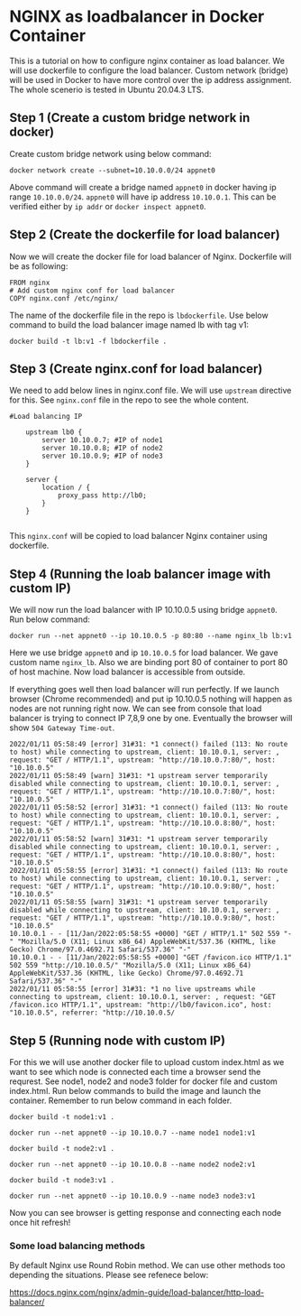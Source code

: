 # NGINX as loadbalancer in Docker Container
This is a tutorial on how to configure nginx container as load balancer. We will use dockerfile to configure the load balancer. Custom network (bridge) will be used in Docker to have more control over the ip address assignment. The whole scenerio is tested in Ubuntu 20.04.3 LTS.

## Step 1 (Create a custom bridge network in docker)
Create custom bridge network using below command:

`docker network create --subnet=10.10.0.0/24 appnet0`

Above command will create a bridge named `appnet0` in docker having ip range `10.10.0.0/24`.
`appnet0` will have ip address `10.10.0.1`. This can be verified either by `ip addr` or `docker inspect appnet0`.

## Step 2 (Create the dockerfile for load balancer)
Now we will create the docker file for load balancer of Nginx. Dockerfile will be as following:

```
FROM nginx
# Add custom nginx conf for load balancer
COPY nginx.conf /etc/nginx/

```

The name of the dockerfile file in the repo is `lbdockerfile`. Use below command to build the load balancer image named lb with tag v1:

`docker build -t lb:v1 -f lbdockerfile .`

## Step 3 (Create nginx.conf for load balancer)
We need to add below lines in nginx.conf file. We will use `upstream` directive for this. See `nginx.conf` file in the repo to see the whole content.

```
#Load balancing IP
    
    upstream lb0 {
        server 10.10.0.7; #IP of node1
        server 10.10.0.8; #IP of node2
        server 10.10.0.9; #IP of node3
    }
    
    server {
        location / {
            proxy_pass http://lb0;
        }
    }
 
 ```
 This `nginx.conf` will be copied to load balancer Nginx container using dockerfile. 
 
## Step 4 (Running the loab balancer image with custom IP)
We will now run the load balancer with IP 10.10.0.5 using bridge `appnet0`. Run below command:

`docker run --net appnet0 --ip 10.10.0.5 -p 80:80 --name nginx_lb lb:v1`

Here we use bridge `appnet0` and ip `10.10.0.5` for load balancer. We gave custom name `nginx_lb`. Also we are binding port 80 of container to port 80 of host machine. Now load balancer is accessible from outside.

If everything goes well then load balancer will run perfectly. If we launch browser (Chrome recommended) and put ip 10.10.0.5 nothing will happen as nodes are not running right now. We can see from console that load balancer is trying to connect IP 7,8,9 one by one. Eventually the browser will show `504 Gateway Time-out`.

```
2022/01/11 05:58:49 [error] 31#31: *1 connect() failed (113: No route to host) while connecting to upstream, client: 10.10.0.1, server: , request: "GET / HTTP/1.1", upstream: "http://10.10.0.7:80/", host: "10.10.0.5"
2022/01/11 05:58:49 [warn] 31#31: *1 upstream server temporarily disabled while connecting to upstream, client: 10.10.0.1, server: , request: "GET / HTTP/1.1", upstream: "http://10.10.0.7:80/", host: "10.10.0.5"
2022/01/11 05:58:52 [error] 31#31: *1 connect() failed (113: No route to host) while connecting to upstream, client: 10.10.0.1, server: , request: "GET / HTTP/1.1", upstream: "http://10.10.0.8:80/", host: "10.10.0.5"
2022/01/11 05:58:52 [warn] 31#31: *1 upstream server temporarily disabled while connecting to upstream, client: 10.10.0.1, server: , request: "GET / HTTP/1.1", upstream: "http://10.10.0.8:80/", host: "10.10.0.5"
2022/01/11 05:58:55 [error] 31#31: *1 connect() failed (113: No route to host) while connecting to upstream, client: 10.10.0.1, server: , request: "GET / HTTP/1.1", upstream: "http://10.10.0.9:80/", host: "10.10.0.5"
2022/01/11 05:58:55 [warn] 31#31: *1 upstream server temporarily disabled while connecting to upstream, client: 10.10.0.1, server: , request: "GET / HTTP/1.1", upstream: "http://10.10.0.9:80/", host: "10.10.0.5"
10.10.0.1 - - [11/Jan/2022:05:58:55 +0000] "GET / HTTP/1.1" 502 559 "-" "Mozilla/5.0 (X11; Linux x86_64) AppleWebKit/537.36 (KHTML, like Gecko) Chrome/97.0.4692.71 Safari/537.36" "-"
10.10.0.1 - - [11/Jan/2022:05:58:55 +0000] "GET /favicon.ico HTTP/1.1" 502 559 "http://10.10.0.5/" "Mozilla/5.0 (X11; Linux x86_64) AppleWebKit/537.36 (KHTML, like Gecko) Chrome/97.0.4692.71 Safari/537.36" "-"
2022/01/11 05:58:55 [error] 31#31: *1 no live upstreams while connecting to upstream, client: 10.10.0.1, server: , request: "GET /favicon.ico HTTP/1.1", upstream: "http://lb0/favicon.ico", host: "10.10.0.5", referrer: "http://10.10.0.5/
```

## Step 5 (Running node with custom IP)
For this we will use another docker file to upload custom index.html as we want to see which node is connected each time a browser send the requrest. See node1, node2 and node3 folder for docker file and custom index.html. Run below commands to build the image and launch the container. Remember to run below command in each folder.

```
docker build -t node1:v1 .

docker run --net appnet0 --ip 10.10.0.7 --name node1 node1:v1
``` 
```
docker build -t node2:v1 .

docker run --net appnet0 --ip 10.10.0.8 --name node2 node2:v1
``` 
```
docker build -t node3:v1 .

docker run --net appnet0 --ip 10.10.0.9 --name node3 node3:v1
``` 
   
Now you can see browser is getting response and connecting each node once hit refresh!

### Some load balancing methods
By default Nginx use Round Robin method. We can use other methods too depending the situations. Please see refenece below:

https://docs.nginx.com/nginx/admin-guide/load-balancer/http-load-balancer/
